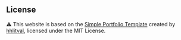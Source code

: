 
## License

⚠️ This website is based on the [Simple Portfolio Template](https://github.com/hhlitval/simple-portfolio-template) created by [hhlitval](https://github.com/hhlitval), licensed under the MIT License.

